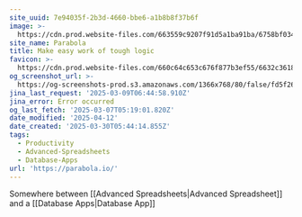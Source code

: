 ```yaml
---
site_uuid: 7e94035f-2b3d-4660-bbe6-a1b8b8f37b6f
image: >-
  https://cdn.prod.website-files.com/663559c9207f91d5a1ba91ba/6758bf034c4e5f674add5c84_generic-meta-lockup.png
site_name: Parabola
title: Make easy work of tough logic
favicon: >-
  https://cdn.prod.website-files.com/660c64c653c676f877b3ef55/6632c3618655aa755163b372_Favicon.png
og_screenshot_url: >-
  https://og-screenshots-prod.s3.amazonaws.com/1366x768/80/false/fd5f26c968e6e5e92fa0491702c5b24c401995dda0cf2a08cc5a0433a25fff92.jpeg
jina_last_request: '2025-03-09T06:44:58.910Z'
jina_error: Error occurred
og_last_fetch: '2025-03-07T05:19:01.820Z'
date_modified: '2025-04-12'
date_created: '2025-03-30T05:44:14.855Z'
tags:
  - Productivity
  - Advanced-Spreadsheets
  - Database-Apps
url: 'https://parabola.io/'
---
```




























Somewhere between [[Advanced Spreadsheets|Advanced Spreadsheet]] and a [[Database Apps|Database App]]

